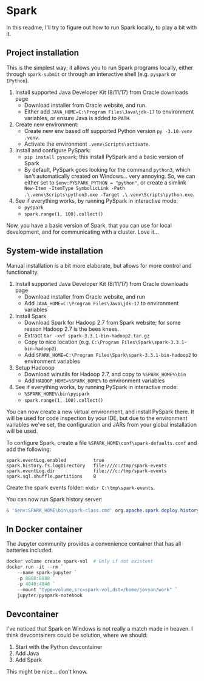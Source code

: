 # Spark 

In this readme, I'll try to figure out how to run Spark locally, to play a bit with it. 

## Project installation

This is the simplest way; it allows you to run Spark programs locally, either through `spark-submit` or through an interactive shell (e.g. `pyspark` or `IPython`).

1. Install supported Java Developer Kit (8/11/17) from Oracle downloads page
    - Download installer from Oracle website, and run.
    - Either add `JAVA_HOME=C:\Program Files\Java\jdk-17` to environment variables, or ensure Java is added to `PATH`. 
2. Create new environment: 
    - Create new env based off supported Python version `py -3.10 venv .venv`.
    - Activate the environment `.venv\Scripts\activate`.
3. Install and configure PySpark: 
    - `pip install pyspark`; this install PySpark and a basic version of Spark
    - By default, PySpark goes looking for the command `python3`, which isn't automatically created on Windows... very annoying. So, we can either set to `$env:PYSPARK_PYTHON = "python"`, or create a simlink ` New-Item -ItemType SymbolicLink -Path .\.venv\Scripts\python3.exe -Target .\.venv\Scripts\python.exe`.
4. See if everything works, by running PySpark in interactive mode:
    - `pyspark`
    - `spark.range(1, 100).collect()`

Now, you have a basic version of Spark, that you can use for local development, and for communicating with a cluster. Love it...

## System-wide installation 

Manual installation is a bit more elaborate, but allows for more control and functionality. 

1. Install supported Java Developer Kit (8/11/17) from Oracle downloads page
    - Download installer from Oracle website, and run 
    - Add `JAVA_HOME=C:\Program Files\Java\jdk-17` to environment variables  
2. Install Spark 
    - Download Spark for Hadoop 2.7 from Spark website; for some reason Hadoop 2.7 is the bees knees. 
    - Extract `tar -xvf spark-3.3.1-bin-hadoop2.tar.gz`
    - Copy to nice location (e.g. `C:\Program Files\Spark\spark-3.3.1-bin-hadoop2`)
    - Add `SPARK_HOME=C:\Program Files\Spark\spark-3.3.1-bin-hadoop2` to environment variables
3. Setup Hadooop
    - Download winutils for Hadoop 2.7, and copy to `%SPARK_HOME%\bin`
    - Add `HADOOP_HOME=%SPARK_HOME%` to environment variables 
4. See if everything works, by running PySpark in interactive mode:
    - `%SPARK_HOME%\bin\pyspark`
    - `spark.range(1, 100).collect()`

You can now create a new virtual environment, and install PySpark there. It will be used for code inspection by your IDE, but due to the environment variables we've set, the configuration and JARs from your global installation will be used. 

To configure Spark, create a file `%SPARK_HOME\conf\spark-defaults.conf` and add the following: 

```
spark.eventLog.enabled          true
spark.history.fs.logDirectory   file:///c:/tmp/spark-events
spark.eventLog.dir              file:///c:/tmp/spark-events
spark.sql.shuffle.partitions    8
```

Create the spark events folder: `mkdir C:\tmp\spark-events`.

You can now run Spark history server: 

```powershell 
& '$env:SPARK_HOME\bin\spark-class.cmd' org.apache.spark.deploy.history.HistoryServer  # Serves Spark logs at localhost:18080
```

## In Docker container 

The Jupyter community provides a convenience container that has all batteries included. 

```powershell 
docker volume create spark-vol  # Only if not existent
docker run -it --rm `
    --name spark-jupyter `
    -p 8888:8888 `  
    -p 4040:4040 `  
    --mount "type=volume,src=spark-vol,dst=/home/jovyan/work" `
    jupyter/pyspark-notebook
```


## Devcontainer

I've noticed that Spark on Windows is not really a match made in heaven. I think devcontainers could be solution, where we should: 

1. Start with the Python devcontainer 
2. Add Java 
3. Add Spark 

This might be nice... don't know. 
